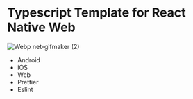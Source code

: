 # Typescript Template for React Native Web

![Webp net-gifmaker (2)](https://user-images.githubusercontent.com/19613367/117536617-ab53d100-b019-11eb-8f5c-b5529d473ada.gif)

* Android
* iOS
* Web
* Prettier
* Eslint
